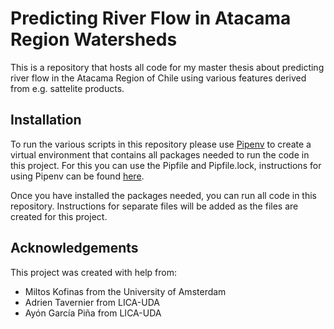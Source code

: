 # Predicting River Flow in Atacama Region Watersheds

This is a repository that hosts all code for my master thesis about predicting river flow in the Atacama Region of Chile using various features derived from e.g. sattelite products.

## Installation 
To run the various scripts in this repository please use [Pipenv](https://pipenv.pypa.io/en/latest/) to create a virtual environment that contains all packages needed to run the code in this project. For this you can use the Pipfile and Pipfile.lock, instructions for using Pipenv can be found [here](https://pipenv-fork.readthedocs.io/en/latest/basics.html).

Once you have installed the packages needed, you can run all code in this repository. Instructions for separate files will be added as the files are created for this project.

## Acknowledgements
This project was created with help from:
* Miltos Kofinas from the University of Amsterdam
* Adrien Tavernier from LICA-UDA
* Ayón García Piña from LICA-UDA
